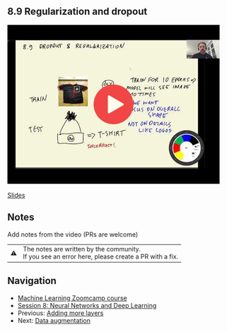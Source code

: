 ## 8.9 Regularization and dropout

<a href="https://www.youtube.com/watch?v=74YmhVM6FTM&list=PL3MmuxUbc_hIhxl5Ji8t4O6lPAOpHaCLR"><img src="images/thumbnail-8-09.jpg"></a>

[Slides](https://www.slideshare.net/AlexeyGrigorev/ml-zoomcamp-8-neural-networks-and-deep-learning-250592316)


## Notes

Add notes from the video (PRs are welcome)


<table>
   <tr>
      <td>⚠️</td>
      <td>
         The notes are written by the community. <br>
         If you see an error here, please create a PR with a fix.
      </td>
   </tr>
</table>


## Navigation

* [Machine Learning Zoomcamp course](../)
* [Session 8: Neural Networks and Deep Learning](./)
* Previous: [Adding more layers](08-more-layers.md)
* Next: [Data augmentation](10-augmentation.md)